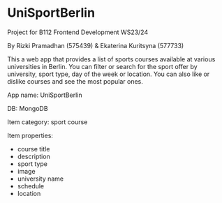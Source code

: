 # UniSportBerlin
Project for B112 Frontend Development WS23/24

By Rizki Pramadhan (575439) & Ekaterina Kuritsyna (577733)

This a web app that provides a list of sports courses available at various universities in Berlin. You can filter or search for the sport offer by university, sport type, day of the week or location. You can also like or dislike courses and see the most popular ones.

App name: UniSportBerlin

DB: MongoDB

Item category: sport course

Item properties:
- course title
- description
- sport type
- image
- university name
- schedule
- location
